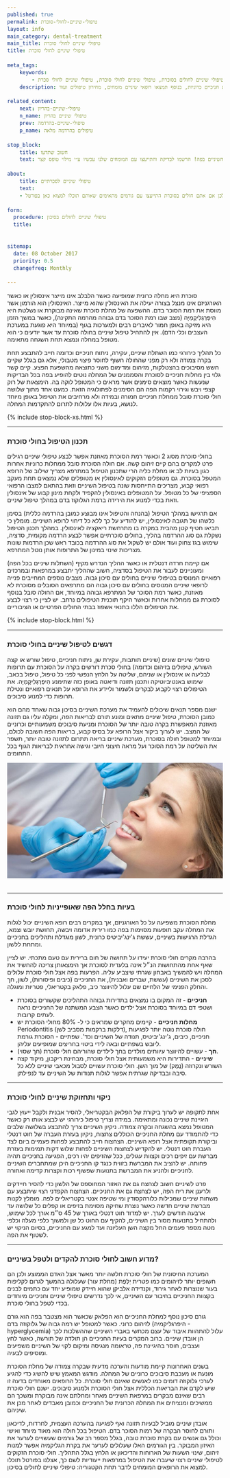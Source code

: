 ```yaml
---
published: true
permalink: טיפולי-שיניים-לחולי-סוכרת
layout: info
main_category: dental-treatment
main_title: טיפולי שיניים לחולי סוכרת
title: טיפולי שיניים לחולי סוכרת

meta_tags:
    keywords:
        - טיפולי שיניים לחולים בסוכרת, טיפולי שיניים לחולי סוכרת, טיפולי שיניים לחולי סכרת
    description: טיפולי שיניים לחולי סוכרת - סובלים מסוכרת? חשוב שתקראו את המאמר הבא, זה יכול להציל לכם את כל השיניים בפה ולמנוע מחלות חניכיים כרוניות, בנוסף תמצאו רופאי שיניים מומחים, מחירון טיפולים ועוד

related_content:
    next: טיפולי-שיניים-בהריון
    n_name: טיפולי שיניים בהריון
    prev: טיפולי-שיניים-בהרדמה
    p_name: טיפולים בהרדמה מלאה

stop_block: 
    title: חשוב שתדעו
    text: אם את או אתה חולים בסוכרת לא מבוקרת, יש חשיבות עליונה לביקור כל מספר חודשים במרפאת השיניים, כאשר לא מבקרים במרפאה, ממשיכים ומנציחים את המחלה הכרונית של החניכיים שעלולה לגרום לאובדן של כל השיניים בפה! הרשמו לבדיקה והתייעצו עם המומחים שלנו עכשיו ע״י מילוי טופס קצר.
    
about:
    title: טיפולי שיניים לסכרתיים
    text: 
    - כמעט כל טיפולי השיניים המורכבים כגון השתלות, עקירות, ניתוחי חניכיים ועוד בחולי סוכרת דורשים בקרה על הסוכרת ע״י תרופות לבליעה או אינסולין או שניהם,  ובנוסף מצריכות התייחסות לאלמנטים שונים כגון לחץ נפשי, תזונה מאוזנת  וכדומה. רוב רופאי השיניים אינם מנוסים מספיק בטיפול בחולי סוכרת ולכן אם אתם חולים בסוכרת התייעצו עם גורמים מתאימים שאותם תוכלו למצוא כאן בפורטל.

form:
  procedure: טיפולי שיניים לחולים בסיכון
  title: 

  
sitemap: 
  date: 08 October 2017
  priority: 0.5
  changefreq: Monthly

---
```

סוכרת היא מחלה כרונית שמופיעה כאשר הלבלב אינו מייצר אינסולין או כאשר האורגניזם אינו מנצל בצורה יעילה את האינסולין שהוא מייצר. האינסולין הוא הורמון אשר מווסת את רמת הסוכר בדם. ההשפעה של מחלת סוכרת שאינה מבוקרת או נשלטת היא הִיפֶּרְגְלִיקֶמְיָה (מצב שבו רמת הסוכר בדם גבוהה מהרמה התקינה), כאשר במשך הזמן היא מזיקה באופן חמור לאיברים רבים ולמערכות בגוף (במיוחד היא פוגעת במערכת העצבים וכלי הדם). אין להתחיל טיפול שיניים בחולה סוכרת עד אשר יודעים כי הוא מטופל במחלה ונמצא תחת השגחה מתאימה. 

כל תהליך כירורגי כמו השתלת שיניים, עקירה, ניתוח חניכיים וכדומה חייב להתבצע תחת בקרה צמודה ולא רק מפני שהחולה חשוף לחוסר פיצוי מטבולי, אלא גם בגלל שקיים חשש מסיבוכים בהצטלקות, מזיהום ומדימום משני כתוצאה מהשפעת הפצע. קיים קשר גלוי בין מחלות חניכיים לסוכרת והסממנים של המחלה נוטים להופיע בפה בכל הבדיקות שנעשות כאשר מוצאים סימנים אשר מראים כי המטופל לוקה בה. הימצאות של רוק קצפי ויבש וגירוי רקמות הפה הם הסימנים לפתולוגיה הזאת. כמעט אחד מתוך שלושה חולי סוכרת סובל ממחלת חניכיים חמורה ובמידה ולא מרחיבים את הטיפול באופן מיוחד לנושא, בעיות אלו עלולות לתרום להתקדמות המחלה.

 {% include stop-block-xs.html %}  

- - - - - -

###  תכנון הטיפול בחולי סוכרת

בחולי סוכרת מסוג 2 וכאשר רמת הסוכרת מאוזנת אפשר לבצע טיפולי שיניים רגילים פרט למקרים בהם קיים זיהום קשה. אם חולה הסוכרת סובל ממחלות כרוניות אחרות כגון בעיות לב או מחלת כליה הרי שתכנון הטיפול במתרפא מצריך שילוב של הרופא המטפל בסוכרת. גם מטופלים הזקוקים לאינסולין או מטופלים שלא נמצאים תחת מעקב רפואי קבוע, מצריכים התייחסות שונה בטיפול השיניים וזאת בהתאם למצבו הרפואי הספציפי של כל מטופל. על המטופלים באינסולין להקפיד ולקחת מינון קבוע של אינסולין וזאת בכדי למנוע את הירידה ברמת הגלוקוז בדם במהלך טיפול שיניים. 

אם תרגישו במהלך הטיפול (בהנחה והטיפול אינו מבוצע כמובן בהרדמה כללית) בסימן כלשהו של תגובה לאינסולין, יש להודיע על כך ללא כל דיחוי לרופא השיניים. מומלץ כי תביאו חטיף קטן מהבית במקרה בו מתרחשת ריאקציה לאינסולין. במהלך תכנון הטיפול נשקלת גם סוג ההרדמה בהליך, בחולים סוכרתיים אפשר לבצע הרדמה מקומית, סדציה, שימוש בגז צחוק ועוד אולם יש לשקול את סוג ההרדמה בכובד ראש שכן הרדמות שונות מצריכות שינוי במינון של התרופות אותן נוטל המתרפא. 

אם קיימת חרדה דנטלית או כאשר ההליך הנדרש מקיף (השתלות שיניים בכל הפה) ומעוניינים לעבור את הטיפול בסדציה, חשוב שההליך יתבצע במרפאות ובמרכזים רפואיים המנוסים בטיפולי שיניים בחולים עם סיכון גבוה. מצבים נוספים המחייבים פנייה לרופאי שיניים המנוסים בחולים עם סיכון גבוה הם מתרפאים הסובלים מסוכרת לא מאוזנת, כאשר רמת הסוכר של המתרפא גבוהה במיוחד, אם החולה סובל בנוסף לסוכרת גם ממחלות אחרות וכאשר היקף תוכנית הטיפולים נרחב. יש לציין כי רצוי לבצע את הטיפולים הללו בתנאי אשפוז בבתי החולים הפרטיים או הציבוריים.  

 {% include stop-block.html %}  

- - - - - -

###  דגשים לטיפול שיניים בחולי סוכרת

טיפולי שיניים שונים (שיניים תותבות, עקירת שן, ניתוח חניכיים, טיפול שורש או קצה השורש, טיפולים בזיהום וכדומה) בחולי סכרת דורשים בקרה על הסוכרת עם תרופות לבליעה או אינסולין או שניהם, שליטה על הלחץ הנפשי לפני כל טיפול, טיפול בכאב, שימוש באנטיביוטיקה ותכנון תזונה ודיאטה באופן כזה שתימנע הִיפֶּרְגְלִיקֶמְיָה. את הטיפולים רצוי לקבוע לבקרים ולשמור וליידע את הרופא על תנאים רפואיים ונטילת תרופות כדי למנוע סיבוכים. 

ישנם מספר תנאים שיכולים להעמיד את מערכת השיניים בסיכון גבוה שאחד מהם הוא כמובן הסוכרת, טיפול שיניים מתאים ומונע תורם לבריאות הפה, ומקלה עליו גם תזונה מאוזנת המאפשרת בקרה טובה יותר של הסוכרת ומניעת סיבוכים משמעותיים וכרוניים של המצב. יש לערוך ביקור אצל הרופא על בסיס קבוע, בריאות הפה חשובה לכולם, ובמיוחד למטופל חולה בסוכרת, מערכת שיניים בריאה תתרום לתזונה טובה יותר, תשפר את השליטה על רמת הסוכר ועל מראה חיצוני חיובי וגישה אחראית לבריאות הגוף בכל התחומים. 


 ![{{ page.title }}](/images/articles/dental-treatment.jpg)  

- - - - - -

### בעיות בחלל הפה שאופייניות לחולי סוכרת

מחלת הסוכרת משפיעה על כל האורגניזם, אך במקרים רבים רופא השיניים יכול לגלות את המחלה עקב תופעות מסוימות בפה כמו רירית אדומה ויבשה, תחושת יובש וצמא, הגדלת הרגישות בשיניים, עששת ג'ינג'יביטיס כרונית, לשון מוגדלת ותהליכים בחניכיים ומתחת ללשון.

בהרבה מקרים חולי סוכרת יעידו על תחושה של חום ברירית עם טעם מתכתי. יש לציין שאף אחת מהתחושות הנ״ל אינה בלעדית לסוכרת אך הימצאותן צריכה להחשיד את המחלה ויש להמשיך באבחון שגרתי שיצביע עליה. הפרעות בפה אצל חולי סוכרת עלולים לסכן את השיניים (עששת, שברים ואבנית), את החניכיים ׁ(כיבים ופיסורות), לשון, חך והחלק הפנימי של הלחיים שם עלול להיווצר כיב, פלאק בקטריאלי, פטריות ומוגלה.

- **חניכיים** - זה המקום בו נמצאים בתדירות גבוהה התהליכים שקשורים בסוכרת ושטפי דם במיוחד בסוכרת אצל ילדים כאשר הצבע המשתנה של החניכיים נראה לעתים קרובות.
- **מחלות חניכיים** - קיימים מחקרים שמראים כי ל- 80% מחולי הסוכרת יש Periodontitis (דלקות ברקמות מסביב לשן), חולה סוכרת נוטה יותר לפגיעות חניכיים, כיבים, ג'ינג'יביטיס, תנודה של השיניים וכד'.
שפתיים - הסוכרת גורמת ליובש בשפתיים ובאה לידי ביטוי בחריצים שמופיעים עליהן.
 - **חך** - עשויים להיווצר עיוותים מולדים בחך לילדים שהוריהם חולי סוכרת (חך שסוי).
- **שיניים** - התדירות היא משמעותית אצל חולי סוכרת, מבחינת ריקבון, מיקוד קצה השורש ונקרוזה (נֶמֶק) של מוך השן. חולי סוכרת עשויים לסבול מכאבי שיניים ללא כל סיבה ובבדיקה שגרתית אפשר לגלות תנודות של השיניים עד לנפילתן.

- - - - - -
 
###  ניקוי ותחזוקת שיניים לחולי סוכרת

אחת לתקופה יש לערוך ביקורת של הפלאק הבקטריאלי, להסיר אבנית ולקבל ייעוץ לגבי היגיינת שיניים נכונה ומתאימה. במידה וצריך טיפול כירורגי יש לבצע אותו רק כאשר המטופל נמצא בהשגחה ובקרה צמודה. ניקיון השיניים צריך להתבצע בשלושה שלבים כדי להתמודד עם מחלת החניכיים הכוללים צחצוח, ניקיון בעזרת העברה של חוט דנטלי וביקורת תקופתית אצל רופא השיניים. הצחצוח חייב להתבצע לפחות פעמיים ביום לצד העברת חוט דנטלי. יש להקדיש לצחצוח השיניים לפחות שלוש דקות תמימות בעזרת מברשת עם זיפים רכים וקצוות עגולים, ככל שהזיפים יהיו רכים, הפגיעה בחניכיים תהיה פחותה. יש להציב את המברשת בזווית כנגד קו החניכיים היכן שמתחברים השיניים לחניכיים ולהניע את המברשת בתנועות שפשוף רכות וקצרות קדימה ואחורה. 

פרט לשיניים חשוב לצחצח גם את האזור המחוספס של הלשון כדי להסיר חיידקים ולרענן את ריח הפה, יש לצחצח גם את החניכיים. הצחצוח הקפדני רצוי שיתבצע עם משחות שיניים שמכילות כלורהקסודין ומי שטיפה אנטי בקטריאליים לפה. מומלץ לקנות מברשת שיניים חדשה כאשר נוצרת שחיקה מסוימת בזיפים או קפלים כל שלושה עד ארבעה חודשים לערך. יש למדוד חוט דנטלי באורך של 45 ס״מ אורך לכל שימוש, ולהתחיל בתנועות מסור בין השיניים, להקיף עם החוט כל שן ולמשוך כלפי מעלה וכלפי מטה מספר פעמים החל מקצה השן העליונה ועד למגע עם החניכיים, בסיום הניקוי יש לשטוף את הפה.
- - - - - -
 
###  מדוע חשוב לחולי סוכרת להקדים ולטפל בשיניים?
 
המערכת החיסונית של חולי סוכרת חלשה יותר מאשר אצל האדם הממוצע ולכן הם חשופים יותר לזיהומים כמו פטרית יַלֶּפֶת (מחלת עור) שעלולה בהמשך לגרום לקליפות בעור שנוצרות לאחר גירוד, וקנדידה אלביקן שהוא חיידק שמופיע יחד עם כתמים לבנים בקצוות החניכיים בחיבור עם השיניים, אי לכך נדרשים טיפולי שיניים וחניכיים מיוחדים בכדי לטפל בחולי סוכרת. 

גורם סיכון נוסף למחלת החניכיים הוא הפלאק שכאשר הוא מצטבר בפה הוא גורם לזיהום כרוני. כאשר למטופל יש רמה גבוה של גלוקוזה בדם (היפרגליקמיה - hyperglycemia) עלול להתהוות איבוד של עצם מכתשי באברי השיניים שההשלכות לכך הן אובדן שיניים. ברוב המקרים בעיות החניכיים הן תולדה של תורשה, כאשר לחץ ועצבים, חוסר בהיגיינת פה, טראומה מנגיסה ומיקום לקוי של השיניים משפיעים ומוסיפים לבעיה. 

בשנים האחרונות קיימת מודעות והערכה מדעית שבקרה צמודה של מחלת הסוכרת מונעת או מעכבת סיבוכים כרוניים של המחלה. מודגש המאמץ שיש להשיג כדי להגיע לערכי גלוקוזה דומים כמו לאנשים שאינם חולי סוכרת. כל הרופאים מאוחדים בדעה זו שיש לקדם את הבריאות הכללית אצל חולי הסוכרת ולמנוע סיבוכים. ישנם חולי סוכרת רבים שאינם מבקרים במרפאת השיניים מאחר ומחלתם אינה מבוקרת ומשכך הם ממשיכים ומנציחים את המחלה הכרונית של החניכיים וכמובן מאבדים לאחר מכן את שיניהם. 

אובדן שיניים מוביל לבעיות תזונה ואף לפגיעה בהערכה העצמית, לחרדות, לדיכאון ותורם לחוסר הבקרה של רמות הסוכר בדם. הטיפול בכל חולה הוא מאוד מיוחד ואישי וכולל גם אנשים עם בקרת סוכרת טובה, בגלל מספר רב של גורמים שעשויים לערער את האיזון המבוקר. בין הגורמים האלו שעלולים לערער את בקרת הגליקמיה אפשר למנות זיהום, שינוי השעות של הארוחות והדיכאון או הלחץ בגלל התהליך. חולי סוכרת הזקוקים לטיפולי שיניים רצוי שיעברו את הטיפול במרפאות ייעודיות לשם כך, אצלנו בפורטל תוכלו למצוא את הרופאים המומחים לדבר תחת הקטגוריה: טיפולי שיניים לחולים בסיכון.